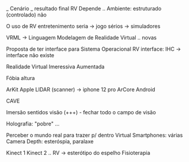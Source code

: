 _ Cenário _ resultado final RV
Depende .. Ambiente: 
    estruturado (controlado)
    não

O uso de RV
  entretenimento
  seria -> jogo sérios -> simuladores

VRML -> Linguagem Modelagem de Realidade Virtual
  .. novas


Proposta de ter interface para 
Sistema Operacional RV
interface: IHC -> interface não existe

Realidade Virtual
  Imeressiva
  Aumentada

Fóbia altura

ArKit Apple
  LIDAR (scanner) -> iphone 12 pro
ArCore Android

CAVE

Imersão
  sentidos
    visão (+++)
      - fechar todo o campo de visão

Holografia: "pobre" ... 

Perceber o mundo real para trazer p/ dentro Virtual
  Smartphones: várias
  Camera Depth: esteróspia, paralaxe


  Kinect 1
  Kinect 2
    .. RV -> esterótipo do espelho
    Fisioterapia
    